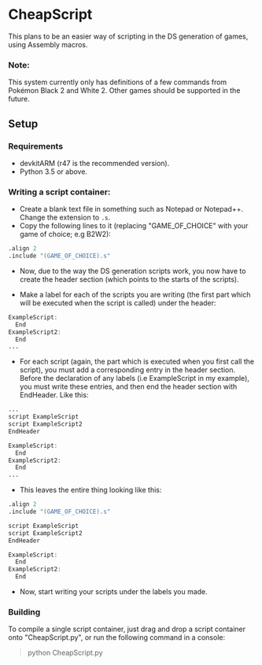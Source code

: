 # CheapScript
This plans to be an easier way of scripting in the DS generation of games, using Assembly macros.

### Note:
This system currently only has definitions of a few commands from Pokémon Black 2 and White 2. Other games should be supported in the future.

## Setup
### Requirements
* devkitARM (r47 is the recommended version).
* Python 3.5 or above.

### Writing a script container:
* Create a blank text file in something such as Notepad or Notepad++. Change the extension to `.s`.
* Copy the following lines to it (replacing "GAME_OF_CHOICE" with your game of choice; e.g B2W2):
```R
.align 2
.include "(GAME_OF_CHOICE).s"
```

* Now, due to the way the DS generation scripts work, you now have to create the header section (which points to the starts of the scripts).

* Make a label for each of the scripts you are writing (the first part which will be executed when the script is called) under the header:
```R
ExampleScript:
  End
ExampleScript2:
  End
...
```
* For each script (again, the part which is executed when you first call the script), you must add a corresponding entry in the header section. Before the declaration of any labels (i.e ExampleScript in my example), you must write these entries, and then end the header section with EndHeader. Like this:
```R
...
script ExampleScript
script ExampleScript2
EndHeader

ExampleScript:
  End
ExampleScript2:
  End
...  
```

* This leaves the entire thing looking like this:
```R
.align 2
.include "(GAME_OF_CHOICE).s"

script ExampleScript
script ExampleScript2
EndHeader

ExampleScript:
  End
ExampleScript2:
  End
```

* Now, start writing your scripts under the labels you made.

### Building
To compile a single script container, just drag and drop a script container onto "CheapScript.py", or run the following command in a console:
> python CheapScript.py <script container>

To compile a folder filled with script containers, just drag and drop the folder onto "CheapScript.py", or run the following command in a console:
> python CheapScript.py <script container folder>

### Commands:
For a list of commands, click the "Wiki" tab.


### Credits:
• [Kaphotics](http://github.com/kwsch) and [pichu2001](https://projectpokemon.org/home/profile/222-pichu2001/) for documentation on scripting commands.

• [KDSKardabox](http://github.com/KDSKardabox) for writing the original system I later adapted for this.

